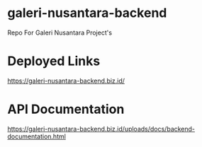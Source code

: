 # galeri-nusantara-backend
Repo For Galeri Nusantara Project's

# Deployed Links
https://galeri-nusantara-backend.biz.id/

# API Documentation
https://galeri-nusantara-backend.biz.id/uploads/docs/backend-documentation.html
